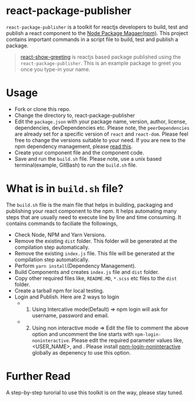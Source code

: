 # react-package-publisher

`react-package-publisher` is a toolkit for reactjs developers to build, test and publish a react component to the [Node Package Magaer(npm)](https://www.npmjs.com/). This project contains important commands in a script file to build, test and publish a package.

> [react-show-greeting](https://www.npmjs.com/package/react-show-greeting) is reactjs based package published using the `react-package-publisher`. This is an example package to greet you once you type-in your name.

# Usage

- Fork or clone this repo.
- Change the directory to, react-package-publisher
- Edit the `package.json` with your package name, version, author, license, dependencies, devDependencies etc. Please note, the `peerDependencies` are already set for a specific version of `react` and `react-dom`. Please feel free to change the versions suitable to your need. If you are new to the npm dependency management, please [read this](https://blog.greenroots.info/npm-dependency-handbook-for-you-ckcg56tei003ejhs16wap1t8r).
- Create your component file and the component code.
- Save and run the `build.sh` file. Please note, use a unix based terminal(example, GitBash) to run the `build.sh` file.

# What is in `build.sh` file?
The `build.sh` file is the main file that helps in building, packaging and publishing your react component to the npm. It helps automating many steps that are usually need to execute line by line and time consuming. It contains commands to faciliate the followings,

- Check Node, NPM and Yarn Versions.
- Remove the existing `dist` folder. This folder will be generated at the compilation step automatically.
- Remove the existing `index.js` file. This file will be generated at the compilation step automatically.
- Perform `yarn install`(Dependency Management).
- Build Components and creates `index.js` file and `dist` folder.
- Copy other required files like, `README.MD`, `*.scss` etc files to the `dist` folder.
- Create a tarball npm for local testing.
- Login and Publish. Here are 2 ways to login
  - 1. Using Intercative mode(Default) => npm login will ask for username, password and email.
  - 2. Using non interactive mode => Edit the file to comment the above option and uncomment the line starts with `npm-login-noninteractive`. Please edit the required parameter values like, <USER_NAME>, <PASSWORD> and <EMAIL>. Please install [npm-login-noninteractive](https://www.npmjs.com/package/npm-login-noninteractive) globally as depenency to use this option.
 
 # Further Read
 A step-by-step turorial to use this toolkit is on the way, please stay tuned.
  
  

